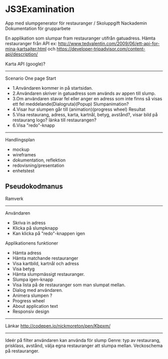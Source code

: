 # JS3Examination
App med slumpgenerator för restauranger / Skoluppgift Nackademin
Dokumentation för grupparbete 

En applikation som slumpar fram restauranger utifrån gatuadress.
Hämta restauranger från API ex: http://www.tedvalentin.com/2009/06/ett-api-for-mina-kartsajter.html och
https://developer-tripadvisor.com/content-api/description/

Karta API (google)?
_____________

Scenario One page
Start
- 1.Användaren kommer in på startsidan.
- 2.Användaren skriver in gatuadress som används av appen till slump.
- 3.Om användaren stavar fel eller anger en adress som inte finns så visas ett fel meddelande(Dialogruta)(Popup)
Slumpanimation?
- 4.Visar hur slumpen går till (animation)(progress wheel)
Resultat
- 5.Visa restaurang, adress, karta, kartnål, betyg, avstånd?, visar bild på restaurang logo? länka till restaurangen?
- 6.Visa "redo"-knapp

___________________

Handlingsplan
- mockup
- wireframes
- dokumentation, reflektion
- redovisning/presentation
- enhetstest

Pseudokodmanus
- 

Ramverk

________________

Användaren

- Skriva in adress
- Klicka på slumpknapp
- Kan klicka på "redo"-knappen igen 



Applikationens funktioner
- Hämta adress
- Hämta matchande restauranger
- Visa kartbild, kartnål och adress
- Visa betyg
- Hämta slumpmässigt restauranger.
- Slumpa igen-knapp
- Visa lista på de restauranger som man slumpat mellan.
- Dialog med användaren.
- Animera slumpen ?
- Progress wheel
- About application text
- Responsiv design

__________________

Länkar
http://codepen.io/nickmoreton/pen/Kbpxm/

__________________________




Ideér på filter användaren kan använda för slump
Genre: typ av restaurang, prisklass, avstånd, välja egna restauranger att slumpa mellan. Veckoschema på restauranger.

